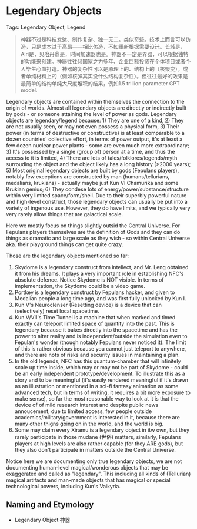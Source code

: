 # Legendary Objects

Tags: Legendary Object, Legend

> 神器不过是科技发达、制作复杂、独一无二。类似奇迹。技术上而言可以仿造，只是成本过于高昂——相比仿造，不如重新根据需要设计。长城是，Airi是，贝冶丹鼎是，时间加速器也是。神器不一定是界器，可以根据独特的功能来创建。神器往往倾国家之力多年、企业巨额投资在个体项目或者个人毕生心血打造。神器的复杂性可以是原理上的、结构上的（核聚变），或者单纯材料上的（例如核弹其实没什么结构复杂性）。但往往最好的效果是最简单的结构单纯大尺度堆积的结果，例如1.5 trillion parameter GPT model.

Legendary objects are contained within themselves the connection to the origin of worlds. Almost all legendary objects are directly or indirectly built by gods - or someone attaining the level of power as gods. Legendary objects are legendary/legend because: 1) They are one of a kind, 2) They are not usually seen, or may not even possess a physical form, 3) Their power (in terms of destructive or constructive) is at least comparable to a dozen countries' collective effort, in terms of power output, it's at least a few dozen nuclear power plants - some are even much more extraordinary; 3) It's possessed by a single (group of) person at a time, and thus the access to it is limited, 4) There are lots of tales/folklores/legends/myth surrouding the object and the object likely has a long history (>2000 years); 5) Most original legendary objects are built by gods (Fepulans players), notably few exceptions are constructed by man (humans/tellurians, medalians, krukians) - actually maybe just Kun VI Chamurika and some Krukian genius; 6) They condese lots of energy/power/substance/structure within very limited space/form/shell. Due to their superbly powerful nature and high-level construct, those legendary objects can usually be put into a variety of ingenous use. However, they do have limits, and we typically very very rarely allow things that are galactical scale.

Here we mostly focus on things slightly outsid the Central Universe. For Fepulans players themselves are the definition of Gods and they can do things as dramatic and large scale as they wish - so within Central Universe aka. their playground things can get quite crazy.

Those are the legendary objects mentioned so far: <!--(Remark) Looks like modifing Innerworld's power to make legendary artifacts is a trend.-->

1. Skydome is a legendary construct from intellect, and Mr. Leng obtained it from his dreams. It plays a very important role in establishing NFC's absolute defence. Notice Skydome is NOT visible. In terms of implementation, the Skydome could be a video game.
2. Portkey is a legendary construct by Fepulans hacker, and given to Medalian people a long time ago, and was first fully unlocked by Kun I.
3. Kun V's Neuroclenser (Resetting device) is a device that can (selectively) reset local spacetime.
4. Kun V/VII's Time Tunnel is a machine that when marked and timed exactly can teleport limited space of quantity into the past. This is legendary because it bakes directly into the spacetime and has the power to alter reality and is independent/outside the simulation even to Fepulan's wonder (though notably Fepulans never noticed it). The limit of this is rather obvious because you cannot just teleport to anywhere, and there are nots of risks and security issues in maintaining a plan.
5. In the old legends, NFC has this quantum-chamber that will infinitely scale up time inside, which may or may not be part of Skydome - could be an early independent prototype/development. To illustrate this as a story and to be meaningful (it's easily rendered meaningful if it's drawn as an illustration or mentioned in a sci-fi fantasy animation as some advanced tech, but in terms of writing, it requires a bit more exposure to make sense), so far the most reasonable way to look at it is that the device of of mild research interest and despite public news annoucement, due to limited access, few people outside academics/military/government is interested in it, because there are many other thigns going on in the world, and the world is big.
6. Some may claim every Xiramu is a legendary object in itw own, but they rarely participate in those mudane (世俗) matters, similarly, Fepulans players at high levels are also rather capable (for they ARE gods), but they also don't participate in matters outside the Central Universe.

Notice here we are documenting only true legendary objects, we are not documenting human-level magical/wonderous objects that may be exaggerated and called as "legendary". This including all kinds of (Tellurian) magical artifacts and man-made objects that has magical or special technological powers, including Kun's Valkyria.

## Naming and Etymology

* Legendary Object 神器